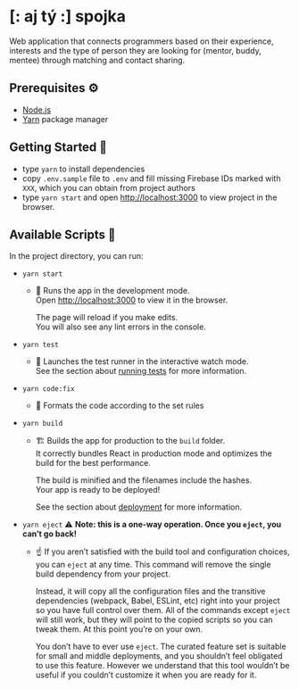 # [: aj tý :] spojka

Web application that connects programmers based on their experience, interests and the type of person they are looking for (mentor, buddy, mentee) through matching and contact sharing.

## Prerequisites ⚙️

-   [Node.js](https://nodejs.org/en/download/)
-   [Yarn](https://classic.yarnpkg.com/en/docs/getting-started) package manager

## Getting Started 🚀

-   type `yarn` to install dependencies
-   copy `.env.sample` file to `.env` and fill missing Firebase IDs marked with `XXX`, which you can obtain from project authors
-   type `yarn start` and open [http://localhost:3000](http://localhost:3000) to view project in the browser.

## Available Scripts 📃

In the project directory, you can run:

-   `yarn start`

    -   🚀 Runs the app in the development mode.\
        Open [http://localhost:3000](http://localhost:3000) to view it in the browser.

        The page will reload if you make edits.\
        You will also see any lint errors in the console.

-   `yarn test`

    -   🧪 Launches the test runner in the interactive watch mode.\
        See the section about [running tests](https://facebook.github.io/create-react-app/docs/running-tests) for more information.

-   `yarn code:fix`

    -   💅 Formats the code according to the set rules

-   `yarn build`

    -   🏗️ Builds the app for production to the `build` folder.\
        It correctly bundles React in production mode and optimizes the build for the best performance.

        The build is minified and the filenames include the hashes.\
        Your app is ready to be deployed!

        See the section about [deployment](https://facebook.github.io/create-react-app/docs/deployment) for more information.

-   `yarn eject` ⚠️ **Note: this is a one-way operation. Once you `eject`, you can’t go back!**

    -   ☝️ If you aren’t satisfied with the build tool and configuration choices, you can `eject` at any time. This command will remove the single build dependency from your project.

        Instead, it will copy all the configuration files and the transitive dependencies (webpack, Babel, ESLint, etc) right into your project so you have full control over them. All of the commands except `eject` will still work, but they will point to the copied scripts so you can tweak them. At this point you’re on your own.

        You don’t have to ever use `eject`. The curated feature set is suitable for small and middle deployments, and you shouldn’t feel obligated to use this feature. However we understand that this tool wouldn’t be useful if you couldn’t customize it when you are ready for it.
